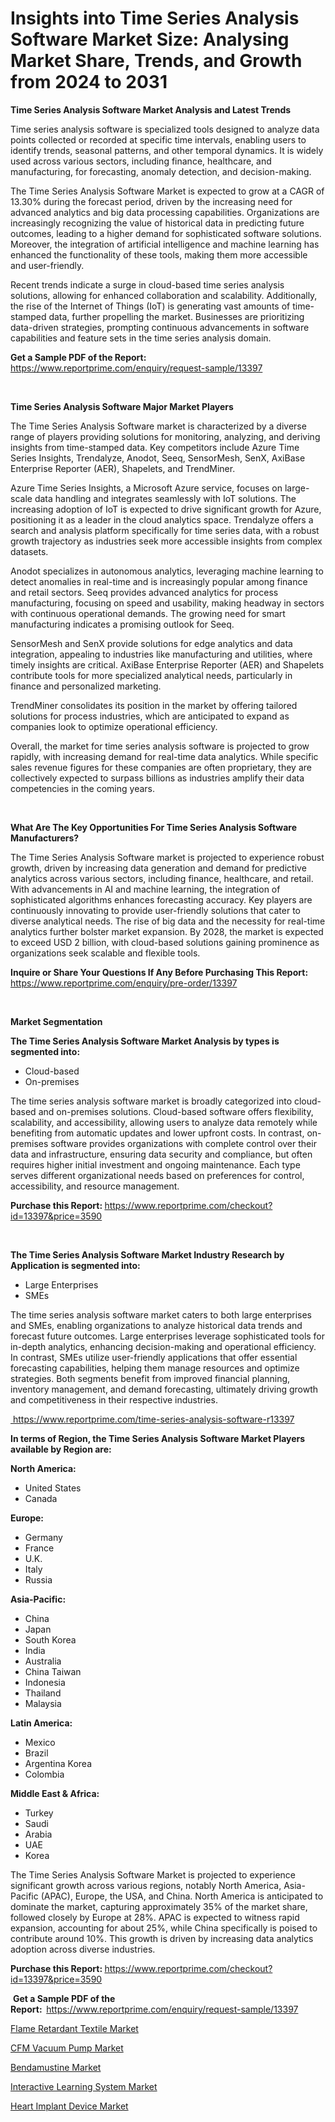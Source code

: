 <p><h1>Insights into Time Series Analysis Software Market Size: Analysing Market Share, Trends, and Growth from 2024 to 2031</h1></p><p><strong>Time Series Analysis Software Market Analysis and Latest Trends</strong></p>
<p><p>Time series analysis software is specialized tools designed to analyze data points collected or recorded at specific time intervals, enabling users to identify trends, seasonal patterns, and other temporal dynamics. It is widely used across various sectors, including finance, healthcare, and manufacturing, for forecasting, anomaly detection, and decision-making.</p><p>The Time Series Analysis Software Market is expected to grow at a CAGR of 13.30% during the forecast period, driven by the increasing need for advanced analytics and big data processing capabilities. Organizations are increasingly recognizing the value of historical data in predicting future outcomes, leading to a higher demand for sophisticated software solutions. Moreover, the integration of artificial intelligence and machine learning has enhanced the functionality of these tools, making them more accessible and user-friendly.</p><p>Recent trends indicate a surge in cloud-based time series analysis solutions, allowing for enhanced collaboration and scalability. Additionally, the rise of the Internet of Things (IoT) is generating vast amounts of time-stamped data, further propelling the market. Businesses are prioritizing data-driven strategies, prompting continuous advancements in software capabilities and feature sets in the time series analysis domain.</p></p>
<p><strong>Get a Sample PDF of the Report:&nbsp;</strong> <a href="https://www.reportprime.com/enquiry/request-sample/13397?utm_campaign=5&utm_medium=2&utm_source=Github&utm_content=ia&utm_term=29112024&utm_id=time-series-analysis-software">https://www.reportprime.com/enquiry/request-sample/13397</a></p>
<p>&nbsp;</p>
<p><strong>Time Series Analysis Software Major Market Players</strong></p>
<p><p>The Time Series Analysis Software market is characterized by a diverse range of players providing solutions for monitoring, analyzing, and deriving insights from time-stamped data. Key competitors include Azure Time Series Insights, Trendalyze, Anodot, Seeq, SensorMesh, SenX, AxiBase Enterprise Reporter (AER), Shapelets, and TrendMiner.</p><p>Azure Time Series Insights, a Microsoft Azure service, focuses on large-scale data handling and integrates seamlessly with IoT solutions. The increasing adoption of IoT is expected to drive significant growth for Azure, positioning it as a leader in the cloud analytics space. Trendalyze offers a search and analysis platform specifically for time series data, with a robust growth trajectory as industries seek more accessible insights from complex datasets.</p><p>Anodot specializes in autonomous analytics, leveraging machine learning to detect anomalies in real-time and is increasingly popular among finance and retail sectors. Seeq provides advanced analytics for process manufacturing, focusing on speed and usability, making headway in sectors with continuous operational demands. The growing need for smart manufacturing indicates a promising outlook for Seeq.</p><p>SensorMesh and SenX provide solutions for edge analytics and data integration, appealing to industries like manufacturing and utilities, where timely insights are critical. AxiBase Enterprise Reporter (AER) and Shapelets contribute tools for more specialized analytical needs, particularly in finance and personalized marketing.</p><p>TrendMiner consolidates its position in the market by offering tailored solutions for process industries, which are anticipated to expand as companies look to optimize operational efficiency.</p><p>Overall, the market for time series analysis software is projected to grow rapidly, with increasing demand for real-time data analytics. While specific sales revenue figures for these companies are often proprietary, they are collectively expected to surpass billions as industries amplify their data competencies in the coming years.</p></p>
<p>&nbsp;</p>
<p><strong>What Are The Key Opportunities For Time Series Analysis Software Manufacturers?</strong></p>
<p><p>The Time Series Analysis Software market is projected to experience robust growth, driven by increasing data generation and demand for predictive analytics across various sectors, including finance, healthcare, and retail. With advancements in AI and machine learning, the integration of sophisticated algorithms enhances forecasting accuracy. Key players are continuously innovating to provide user-friendly solutions that cater to diverse analytical needs. The rise of big data and the necessity for real-time analytics further bolster market expansion. By 2028, the market is expected to exceed USD 2 billion, with cloud-based solutions gaining prominence as organizations seek scalable and flexible tools.</p></p>
<p><strong>Inquire or Share Your Questions If Any Before Purchasing This Report:</strong> <a href="https://www.reportprime.com/enquiry/pre-order/13397?utm_campaign=5&utm_medium=2&utm_source=Github&utm_content=ia&utm_term=29112024&utm_id=time-series-analysis-software">https://www.reportprime.com/enquiry/pre-order/13397</a></p>
<p>&nbsp;</p>
<p><strong>Market Segmentation</strong></p>
<p><strong>The Time Series Analysis Software Market Analysis by types is segmented into:</strong></p>
<p><ul><li>Cloud-based</li><li>On-premises</li></ul></p>
<p><p>The time series analysis software market is broadly categorized into cloud-based and on-premises solutions. Cloud-based software offers flexibility, scalability, and accessibility, allowing users to analyze data remotely while benefiting from automatic updates and lower upfront costs. In contrast, on-premises software provides organizations with complete control over their data and infrastructure, ensuring data security and compliance, but often requires higher initial investment and ongoing maintenance. Each type serves different organizational needs based on preferences for control, accessibility, and resource management.</p></p>
<p><strong>Purchase this Report:&nbsp;</strong><a href="https://www.reportprime.com/checkout?id=13397&price=3590&utm_campaign=5&utm_medium=2&utm_source=Github&utm_content=ia&utm_term=29112024&utm_id=time-series-analysis-software">https://www.reportprime.com/checkout?id=13397&price=3590</a></p>
<p>&nbsp;</p>
<p><strong>The Time Series Analysis Software Market Industry Research by Application is segmented into:</strong></p>
<p><ul><li>Large Enterprises</li><li>SMEs</li></ul></p>
<p><p>The time series analysis software market caters to both large enterprises and SMEs, enabling organizations to analyze historical data trends and forecast future outcomes. Large enterprises leverage sophisticated tools for in-depth analytics, enhancing decision-making and operational efficiency. In contrast, SMEs utilize user-friendly applications that offer essential forecasting capabilities, helping them manage resources and optimize strategies. Both segments benefit from improved financial planning, inventory management, and demand forecasting, ultimately driving growth and competitiveness in their respective industries.</p></p>
<p><a href="https://www.reportprime.com/time-series-analysis-software-r13397?utm_campaign=5&utm_medium=2&utm_source=Github&utm_content=ia&utm_term=29112024&utm_id=time-series-analysis-software">&nbsp;https://www.reportprime.com/time-series-analysis-software-r13397</a></p>
<p><strong>In terms of Region, the Time Series Analysis Software Market Players available by Region are:</strong></p>
<p>
    <p> <strong> North America: </strong>
        <ul>
            <li>United States</li>
            <li>Canada</li>
        </ul>
        </p> 
    <p> <strong> Europe: </strong>
        <ul>
            <li>Germany</li>
            <li>France</li>
            <li>U.K.</li>
            <li>Italy</li>
            <li>Russia</li>
        </ul>
        </p> 
    <p> <strong> Asia-Pacific: </strong>
        <ul>
            <li>China</li>
            <li>Japan</li>
            <li>South Korea</li>
            <li>India</li>
            <li>Australia</li>
            <li>China Taiwan</li>
            <li>Indonesia</li>
            <li>Thailand</li>
            <li>Malaysia</li>
        </ul>
        </p> 
    <p> <strong> Latin America: </strong>
        <ul>
            <li>Mexico</li>
            <li>Brazil</li>
            <li>Argentina Korea</li>
            <li>Colombia</li>
        </ul>
        </p> 
    <p> <strong> Middle East & Africa: </strong>
        <ul>
            <li>Turkey</li>
            <li>Saudi</li>
            <li>Arabia</li>
            <li>UAE</li>
            <li>Korea</li>
        </ul>
    </p>
    </p>
<p><p>The Time Series Analysis Software Market is projected to experience significant growth across various regions, notably North America, Asia-Pacific (APAC), Europe, the USA, and China. North America is anticipated to dominate the market, capturing approximately 35% of the market share, followed closely by Europe at 28%. APAC is expected to witness rapid expansion, accounting for about 25%, while China specifically is poised to contribute around 10%. This growth is driven by increasing data analytics adoption across diverse industries.</p></p>
<p><strong>Purchase this Report: </strong><a href="https://www.reportprime.com/checkout?id=13397&price=3590&utm_campaign=5&utm_medium=2&utm_source=Github&utm_content=ia&utm_term=29112024&utm_id=time-series-analysis-software">https://www.reportprime.com/checkout?id=13397&price=3590</a></p>
<p>&nbsp;<strong>Get a Sample PDF of the Report:&nbsp;&nbsp;</strong><a href="https://www.reportprime.com/enquiry/request-sample/13397?utm_campaign=5&utm_medium=2&utm_source=Github&utm_content=ia&utm_term=29112024&utm_id=time-series-analysis-software">https://www.reportprime.com/enquiry/request-sample/13397</a></p>
<p><strong></strong></p>
<p><p><a href="https://www.linkedin.com/pulse/exploring-flame-retardant-textile-market-strategic-insights-fc4le?utm_campaign=5&utm_medium=2&utm_source=Github&utm_content=ia&utm_term=29112024&utm_id=time-series-analysis-software">Flame Retardant Textile Market</a></p><p><a href="https://issuu.com/reportprime-2/docs/cfm-vacuum-pump-market-size-2030.pptx?utm_campaign=5&utm_medium=2&utm_source=Github&utm_content=ia&utm_term=29112024&utm_id=time-series-analysis-software">CFM Vacuum Pump Market</a></p><p><a href="https://www.linkedin.com/pulse/detailed-bendamustine-market-report-2024-2031-technology-functions-zdclf?utm_campaign=5&utm_medium=2&utm_source=Github&utm_content=ia&utm_term=29112024&utm_id=time-series-analysis-software">Bendamustine Market</a></p><p><a href="https://github.com/FlorianWolf90/Market-Research-Report-List-1/blob/main/interactive-learning-system-market.md?utm_campaign=5&utm_medium=2&utm_source=Github&utm_content=ia&utm_term=29112024&utm_id=time-series-analysis-software">Interactive Learning System Market</a></p><p><a href="https://github.com/lylyparadise/Market-Research-Report-List-5/blob/main/heart-implant-device-market.md?utm_campaign=5&utm_medium=2&utm_source=Github&utm_content=ia&utm_term=29112024&utm_id=time-series-analysis-software">Heart Implant Device Market</a></p></p>